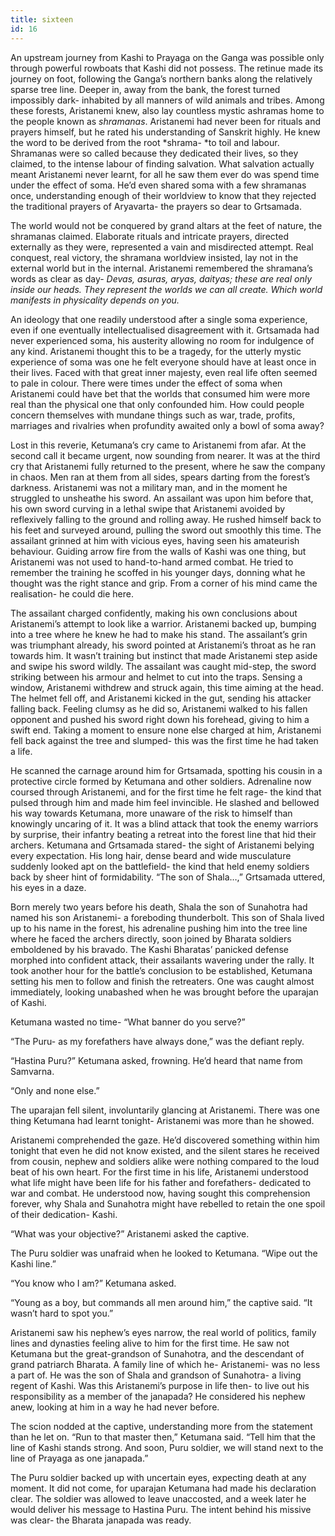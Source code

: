 ```yaml
---
title: sixteen
id: 16
---
```




An upstream journey from Kashi to Prayaga on the Ganga was possible only through powerful rowboats that Kashi did not possess. The retinue made its journey on foot, following the Ganga’s northern banks along the relatively sparse tree line. Deeper in, away from the bank, the forest turned impossibly dark- inhabited by all manners of wild animals and tribes. Among these forests, Aristanemi knew, also lay countless mystic ashramas home to the people known as *shramanas*. Aristanemi had never been for rituals and prayers himself, but he rated his understanding of Sanskrit highly. He knew the word to be derived from the root *shrama- *to toil and labour. Shramanas were so called because they dedicated their lives, so they claimed, to the intense labour of finding salvation. What salvation actually meant Aristanemi never learnt, for all he saw them ever do was spend time under the effect of soma. He’d even shared soma with a few shramanas once, understanding enough of their worldview to know that they rejected the traditional prayers of Aryavarta- the prayers so dear to Grtsamada.

The world would not be conquered by grand altars at the feet of nature, the shramanas claimed. Elaborate rituals and intricate prayers, directed externally as they were, represented a vain and misdirected attempt. Real conquest, real victory, the shramana worldview insisted, lay not in the external world but in the internal. Aristanemi remembered the shramana’s words as clear as day- *Devas, asuras, aryas, daityas; these are real only inside our heads. They represent the worlds we can all create. Which world manifests in physicality depends on you.*

An ideology that one readily understood after a single soma experience, even if one eventually intellectualised disagreement with it. Grtsamada had never experienced soma, his austerity allowing no room for indulgence of any kind. Aristanemi thought this to be a tragedy, for the utterly mystic experience of soma was one he felt everyone should have at least once in their lives. Faced with that great inner majesty, even real life often seemed to pale in colour. There were times under the effect of soma when Aristanemi could have bet that the worlds that consumed him were more real than the physical one that only confounded him. How could people concern themselves with mundane things such as war, trade, profits, marriages and rivalries when profundity awaited only a bowl of soma away?

Lost in this reverie, Ketumana’s cry came to Aristanemi from afar. At the second call it became urgent, now sounding from nearer. It was at the third cry that Aristanemi fully returned to the present, where he saw the company in chaos. Men ran at them from all sides, spears darting from the forest’s darkness. Aristanemi was not a military man, and in the moment he struggled to unsheathe his sword. An assailant was upon him before that, his own sword curving in a lethal swipe that Aristanemi avoided by reflexively falling to the ground and rolling away. He rushed himself back to his feet and surveyed around, pulling the sword out smoothly this time. The assailant grinned at him with vicious eyes, having seen his amateurish behaviour. Guiding arrow fire from the walls of Kashi was one thing, but Aristanemi was not used to hand-to-hand armed combat. He tried to remember the training he scoffed in his younger days, donning what he thought was the right stance and grip. From a corner of his mind came the realisation- he could die here. 

The assailant charged confidently, making his own conclusions about Aristanemi’s attempt to look like a warrior. Aristanemi backed up, bumping into a tree where he knew he had to make his stand. The assailant’s grin was triumphant already, his sword pointed at Aristanemi’s throat as he ran towards him. It wasn’t training but instinct that made Aristanemi step aside and swipe his sword wildly. The assailant was caught mid-step, the sword striking between his armour and helmet to cut into the traps. Sensing a window, Aristanemi withdrew and struck again, this time aiming at the head. The helmet fell off, and Aristanemi kicked in the gut, sending his attacker falling back. Feeling clumsy as he did so, Aristanemi walked to his fallen opponent and pushed his sword right down his forehead, giving to him a swift end. Taking a moment to ensure none else charged at him, Aristanemi fell back against the tree and slumped- this was the first time he had taken a life. 

He scanned the carnage around him for Grtsamada, spotting his cousin in a protective circle formed by Ketumana and other soldiers. Adrenaline now coursed through Aristanemi, and for the first time he felt rage- the kind that pulsed through him and made him feel invincible. He slashed and bellowed his way towards Ketumana, more unaware of the risk to himself than knowingly uncaring of it. It was a blind attack that took the enemy warriors by surprise, their infantry beating a retreat into the forest line that hid their archers. Ketumana and Grtsamada stared- the sight of Aristanemi belying every expectation. His long hair, dense beard and wide musculature suddenly looked apt on the battlefield- the kind that held enemy soldiers back by sheer hint of formidability. “The son of Shala…,” Grtsamada uttered, his eyes in a daze. 

Born merely two years before his death, Shala the son of Sunahotra had named his son Aristanemi- a foreboding thunderbolt. This son of Shala lived up to his name in the forest, his adrenaline pushing him into the tree line where he faced the archers directly, soon joined by Bharata soldiers emboldened by his bravado. The Kashi Bharatas’ panicked defense morphed into confident attack, their assailants wavering under the rally. It took another hour for the battle’s conclusion to be established, Ketumana setting his men to follow and finish the retreaters. One was caught almost immediately, looking unabashed when he was brought before the uparajan of Kashi.

Ketumana wasted no time- “What banner do you serve?”

“The Puru- as my forefathers have always done,” was the defiant reply.

“Hastina Puru?” Ketumana asked, frowning. He’d heard that name from Samvarna.

“Only and none else.”

The uparajan fell silent, involuntarily glancing at Aristanemi. There was one thing Ketumana had learnt tonight- Aristanemi was more than he showed. 

Aristanemi comprehended the gaze. He’d discovered something within him tonight that even he did not know existed, and the silent stares he received from cousin, nephew and soldiers alike were nothing compared to the loud beat of his own heart. For the first time in his life, Aristanemi understood what life might have been life for his father and forefathers- dedicated to war and combat. He understood now, having sought this comprehension forever, why Shala and Sunahotra might have rebelled to retain the one spoil of their dedication- Kashi. 

“What was your objective?” Aristanemi asked the captive. 

The Puru soldier was unafraid when he looked to Ketumana. “Wipe out the Kashi line.”

“You know who I am?” Ketumana asked.

“Young as a boy, but commands all men around him,” the captive said. “It wasn’t hard to spot you.”

Aristanemi saw his nephew’s eyes narrow, the real world of politics, family lines and dynasties feeling alive to him for the first time. He saw not Ketumana but the great-grandson of Sunahotra, and the descendant of grand patriarch Bharata. A family line of which he- Aristanemi- was no less a part of. He was the son of Shala and grandson of Sunahotra- a living regent of Kashi. Was this Aristanemi’s purpose in life then- to live out his responsibility as a member of the janapada? He considered his nephew anew, looking at him in a way he had never before.

The scion nodded at the captive, understanding more from the statement than he let on. “Run to that master then,” Ketumana said. “Tell him that the line of Kashi stands strong. And soon, Puru soldier, we will stand next to the line of Prayaga as one janapada.”

The Puru soldier backed up with uncertain eyes, expecting death at any moment. It did not come, for uparajan Ketumana had made his declaration clear. The soldier was allowed to leave unaccosted, and a week later he would deliver his message to Hastina Puru. The intent behind his missive was clear- the Bharata janapada was ready.

